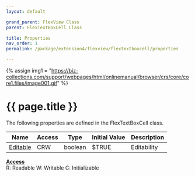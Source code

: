 ```yaml
---
layout: default

grand_parent: FlexView Class
parent: FlexTextBoxCell Class

title: Properties
nav_order: 1
permalink: /package/extension4/flexview/flextextboxcell/properties

---
```

{% assign img1 = "https://biz-collections.com/support/webpages/html/onlinemanual/browser/crs/core/core1.files/image001.gif" %}


# {{ page.title }}

The following properties are defined in the FlexTextBoxCell class.

|Name      | Access | Type   |Initial Value | Description |
|----------	|--------|--------|---------------|-----------|
|[Editable](/package/extension4/flexview/flextextboxcell/properties/editable) | CRW | boolean |  $TRUE | Editability  | 

<u><b>Access</b></u><br>
R: Readable
W: Writable
C: Initializable
